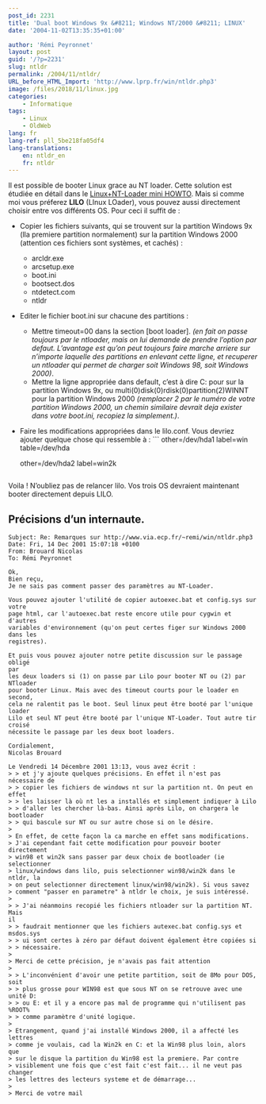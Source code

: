 ```yaml
---
post_id: 2231
title: 'Dual boot Windows 9x &#8211; Windows NT/2000 &#8211; LINUX'
date: '2004-11-02T13:35:35+01:00'

author: 'Rémi Peyronnet'
layout: post
guid: '/?p=2231'
slug: ntldr
permalink: /2004/11/ntldr/
URL_before_HTML_Import: 'http://www.lprp.fr/win/ntldr.php3'
image: /files/2018/11/linux.jpg
categories:
    - Informatique
tags:
    - Linux
    - OldWeb
lang: fr
lang-ref: pll_5be218fa05df4
lang-translations:
    en: ntldr_en
    fr: ntldr
---
```


Il est possible de booter Linux grace au NT loader. Cette solution est étudiée en détail dans le [Linux+NT-Loader mini HOWTO](http://www.linuxdoc.org/HOWTO/mini/Linux+NT-Loader.html). Mais si comme moi vous préferez **LILO** (LInux LOader), vous pouvez aussi directement choisir entre vos différents OS. Pour ceci il suffit de :

- Copier les fichiers suivants, qui se trouvent sur la partition Windows 9x (lla premiere partition normalement) sur la partition Windows 2000 (attention ces fichiers sont systèmes, et cachés) : 
    - arcldr.exe
    - arcsetup.exe
    - boot.ini
    - bootsect.dos
    - ntdetect.com
    - ntldr
- Editer le fichier boot.ini sur chacune des partitions : 
    - Mettre timeout=00 dans la section \[boot loader\]. *(en fait on passe toujours par le ntloader, mais on lui demande de prendre l’option par defaut. L’avantage est qu’on peut toujours faire marche arriere sur n’importe laquelle des partitions en enlevant cette ligne, et recuperer un ntloader qui permet de charger soit Windows 98, soit Windows 2000)*.
    - Mettre la ligne appropriée dans default, c’est à dire C: pour sur la partition Windows 9x, ou multi(0)disk(0)rdisk(0)partition(2)WINNT pour la partition Windows 2000 *(remplacer 2 par le numéro de votre partition Windows 2000, un chemin similaire devrait deja exister dans votre boot.ini, recopiez la simplement.)*.
- Faire les modifications appropriées dans le lilo.conf. Vous devriez ajouter quelque chose qui ressemble à : ```
    other=/dev/hda1
        label=win
        table=/dev/hda
    
    other=/dev/hda2
        label=win2k
    
    ```

Voila ! N’oubliez pas de relancer lilo. Vos trois OS devraient maintenant booter directement depuis LILO.

## Précisions d’un internaute.

```mail
Subject: Re: Remarques sur http://www.via.ecp.fr/~remi/win/ntldr.php3
Date: Fri, 14 Dec 2001 15:07:18 +0100
From: Brouard Nicolas 
To: Rémi Peyronnet 

Ok,
Bien reçu,
Je ne sais pas comment passer des paramètres au NT-Loader.

Vous pouvez ajouter l'utilité de copier autoexec.bat et config.sys sur votre
page html, car l'autoexec.bat reste encore utile pour cygwin et d'autres
variables d'environnement (qu'on peut certes figer sur Windows 2000 dans les
registres).

Et puis vous pouvez ajouter notre petite discussion sur le passage obligé
par
les deux loaders si (1) on passe par Lilo pour booter NT ou (2) par NTloader
pour booter Linux. Mais avec des timeout courts pour le loader en second,
cela ne ralentit pas le boot. Seul linux peut être booté par l'unique loader
Lilo et seul NT peut être booté par l'unique NT-Loader. Tout autre tir
croisé
nécessite le passage par les deux boot loaders.

Cordialement,
Nicolas Brouard

Le Vendredi 14 Décembre 2001 13:13, vous avez écrit :
> > et j'y ajoute quelques précisions. En effet il n'est pas nécessaire de
> > copier les fichiers de windows nt sur la partition nt. On peut en effet
> > les laisser là où nt les a installés et simplement indiquer à Lilo
> > d'aller les chercher là-bas. Ainsi après Lilo, on chargera le bootloader
> > qui bascule sur NT ou sur autre chose si on le désire.
>
> En effet, de cette façon la ca marche en effet sans modifications.
> J'ai cependant fait cette modification pour pouvoir booter directement
> win98 et win2k sans passer par deux choix de bootloader (ie selectionner
> linux/windows dans lilo, puis selectionner win98/win2k dans le ntldr, la
> on peut selectionner directement linux/win98/win2k). Si vous savez
> comment "passer en parametre" à ntldr le choix, je suis intéressé.
>
> > J'ai néanmoins recopié les fichiers ntloader sur la partition NT. Mais
il
> > faudrait mentionner que les fichiers autexec.bat config.sys et msdos.sys
> > ui sont certes à zéro par défaut doivent également être copiées si
> > nécessaire.
>
> Merci de cette précision, je n'avais pas fait attention
>
> > L'inconvénient d'avoir une petite partition, soit de 8Mo pour DOS, soit
> > plus grosse pour WIN98 est que sous NT on se retrouve avec une unité D:
> > ou E: et il y a encore pas mal de programme qui n'utilisent pas %ROOT%
> > comme paramètre d'unité logique.
>
> Etrangement, quand j'ai installé Windows 2000, il a affecté les lettres
> comme je voulais, cad la Win2k en C: et la Win98 plus loin, alors que
> sur le disque la partition du Win98 est la premiere. Par contre
> visiblement une fois que c'est fait c'est fait... il ne veut pas changer
> les lettres des lecteurs systeme et de démarrage...
>
> Merci de votre mail

```